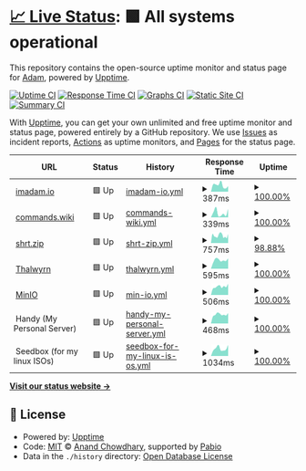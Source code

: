 # [📈 Live Status](https://lerndmina.github.io/uptime): <!--live status--> **🟩 All systems operational**

This repository contains the open-source uptime monitor and status page for [Adam](https://imadam.io), powered by [Upptime](https://github.com/upptime/upptime).

[![Uptime CI](https://github.com/lerndmina/uptime/workflows/Uptime%20CI/badge.svg)](https://github.com/lerndmina/uptime/actions?query=workflow%3A%22Uptime+CI%22)
[![Response Time CI](https://github.com/lerndmina/uptime/workflows/Response%20Time%20CI/badge.svg)](https://github.com/lerndmina/uptime/actions?query=workflow%3A%22Response+Time+CI%22)
[![Graphs CI](https://github.com/lerndmina/uptime/workflows/Graphs%20CI/badge.svg)](https://github.com/lerndmina/uptime/actions?query=workflow%3A%22Graphs+CI%22)
[![Static Site CI](https://github.com/lerndmina/uptime/workflows/Static%20Site%20CI/badge.svg)](https://github.com/lerndmina/uptime/actions?query=workflow%3A%22Static+Site+CI%22)
[![Summary CI](https://github.com/lerndmina/uptime/workflows/Summary%20CI/badge.svg)](https://github.com/lerndmina/uptime/actions?query=workflow%3A%22Summary+CI%22)

With [Upptime](https://upptime.js.org), you can get your own unlimited and free uptime monitor and status page, powered entirely by a GitHub repository. We use [Issues](https://github.com/lerndmina/uptime/issues) as incident reports, [Actions](https://github.com/lerndmina/uptime/actions) as uptime monitors, and [Pages](https://lerndmina.github.io/uptime) for the status page.

<!--start: status pages-->
<!-- This summary is generated by Upptime (https://github.com/upptime/upptime) -->
<!-- Do not edit this manually, your changes will be overwritten -->
<!-- prettier-ignore -->
| URL | Status | History | Response Time | Uptime |
| --- | ------ | ------- | ------------- | ------ |
| <img alt="" src="https://icons.duckduckgo.com/ip3/imadam.io.ico" height="13"> [imadam.io](https://imadam.io) | 🟩 Up | [imadam-io.yml](https://github.com/lerndmina/uptime/commits/HEAD/history/imadam-io.yml) | <details><summary><img alt="Response time graph" src="./graphs/imadam-io/response-time-week.png" height="20"> 387ms</summary><br><a href="https://status.imadam.io/history/imadam-io"><img alt="Response time 362" src="https://img.shields.io/endpoint?url=https%3A%2F%2Fraw.githubusercontent.com%2Flerndmina%2Fuptime%2FHEAD%2Fapi%2Fimadam-io%2Fresponse-time.json"></a><br><a href="https://status.imadam.io/history/imadam-io"><img alt="24-hour response time 260" src="https://img.shields.io/endpoint?url=https%3A%2F%2Fraw.githubusercontent.com%2Flerndmina%2Fuptime%2FHEAD%2Fapi%2Fimadam-io%2Fresponse-time-day.json"></a><br><a href="https://status.imadam.io/history/imadam-io"><img alt="7-day response time 387" src="https://img.shields.io/endpoint?url=https%3A%2F%2Fraw.githubusercontent.com%2Flerndmina%2Fuptime%2FHEAD%2Fapi%2Fimadam-io%2Fresponse-time-week.json"></a><br><a href="https://status.imadam.io/history/imadam-io"><img alt="30-day response time 322" src="https://img.shields.io/endpoint?url=https%3A%2F%2Fraw.githubusercontent.com%2Flerndmina%2Fuptime%2FHEAD%2Fapi%2Fimadam-io%2Fresponse-time-month.json"></a><br><a href="https://status.imadam.io/history/imadam-io"><img alt="1-year response time 362" src="https://img.shields.io/endpoint?url=https%3A%2F%2Fraw.githubusercontent.com%2Flerndmina%2Fuptime%2FHEAD%2Fapi%2Fimadam-io%2Fresponse-time-year.json"></a></details> | <details><summary><a href="https://status.imadam.io/history/imadam-io">100.00%</a></summary><a href="https://status.imadam.io/history/imadam-io"><img alt="All-time uptime 100.00%" src="https://img.shields.io/endpoint?url=https%3A%2F%2Fraw.githubusercontent.com%2Flerndmina%2Fuptime%2FHEAD%2Fapi%2Fimadam-io%2Fuptime.json"></a><br><a href="https://status.imadam.io/history/imadam-io"><img alt="24-hour uptime 100.00%" src="https://img.shields.io/endpoint?url=https%3A%2F%2Fraw.githubusercontent.com%2Flerndmina%2Fuptime%2FHEAD%2Fapi%2Fimadam-io%2Fuptime-day.json"></a><br><a href="https://status.imadam.io/history/imadam-io"><img alt="7-day uptime 100.00%" src="https://img.shields.io/endpoint?url=https%3A%2F%2Fraw.githubusercontent.com%2Flerndmina%2Fuptime%2FHEAD%2Fapi%2Fimadam-io%2Fuptime-week.json"></a><br><a href="https://status.imadam.io/history/imadam-io"><img alt="30-day uptime 100.00%" src="https://img.shields.io/endpoint?url=https%3A%2F%2Fraw.githubusercontent.com%2Flerndmina%2Fuptime%2FHEAD%2Fapi%2Fimadam-io%2Fuptime-month.json"></a><br><a href="https://status.imadam.io/history/imadam-io"><img alt="1-year uptime 100.00%" src="https://img.shields.io/endpoint?url=https%3A%2F%2Fraw.githubusercontent.com%2Flerndmina%2Fuptime%2FHEAD%2Fapi%2Fimadam-io%2Fuptime-year.json"></a></details>
| <img alt="" src="https://icons.duckduckgo.com/ip3/commands.wiki.ico" height="13"> [commands.wiki](https://commands.wiki) | 🟩 Up | [commands-wiki.yml](https://github.com/lerndmina/uptime/commits/HEAD/history/commands-wiki.yml) | <details><summary><img alt="Response time graph" src="./graphs/commands-wiki/response-time-week.png" height="20"> 339ms</summary><br><a href="https://status.imadam.io/history/commands-wiki"><img alt="Response time 287" src="https://img.shields.io/endpoint?url=https%3A%2F%2Fraw.githubusercontent.com%2Flerndmina%2Fuptime%2FHEAD%2Fapi%2Fcommands-wiki%2Fresponse-time.json"></a><br><a href="https://status.imadam.io/history/commands-wiki"><img alt="24-hour response time 361" src="https://img.shields.io/endpoint?url=https%3A%2F%2Fraw.githubusercontent.com%2Flerndmina%2Fuptime%2FHEAD%2Fapi%2Fcommands-wiki%2Fresponse-time-day.json"></a><br><a href="https://status.imadam.io/history/commands-wiki"><img alt="7-day response time 339" src="https://img.shields.io/endpoint?url=https%3A%2F%2Fraw.githubusercontent.com%2Flerndmina%2Fuptime%2FHEAD%2Fapi%2Fcommands-wiki%2Fresponse-time-week.json"></a><br><a href="https://status.imadam.io/history/commands-wiki"><img alt="30-day response time 316" src="https://img.shields.io/endpoint?url=https%3A%2F%2Fraw.githubusercontent.com%2Flerndmina%2Fuptime%2FHEAD%2Fapi%2Fcommands-wiki%2Fresponse-time-month.json"></a><br><a href="https://status.imadam.io/history/commands-wiki"><img alt="1-year response time 287" src="https://img.shields.io/endpoint?url=https%3A%2F%2Fraw.githubusercontent.com%2Flerndmina%2Fuptime%2FHEAD%2Fapi%2Fcommands-wiki%2Fresponse-time-year.json"></a></details> | <details><summary><a href="https://status.imadam.io/history/commands-wiki">100.00%</a></summary><a href="https://status.imadam.io/history/commands-wiki"><img alt="All-time uptime 100.00%" src="https://img.shields.io/endpoint?url=https%3A%2F%2Fraw.githubusercontent.com%2Flerndmina%2Fuptime%2FHEAD%2Fapi%2Fcommands-wiki%2Fuptime.json"></a><br><a href="https://status.imadam.io/history/commands-wiki"><img alt="24-hour uptime 100.00%" src="https://img.shields.io/endpoint?url=https%3A%2F%2Fraw.githubusercontent.com%2Flerndmina%2Fuptime%2FHEAD%2Fapi%2Fcommands-wiki%2Fuptime-day.json"></a><br><a href="https://status.imadam.io/history/commands-wiki"><img alt="7-day uptime 100.00%" src="https://img.shields.io/endpoint?url=https%3A%2F%2Fraw.githubusercontent.com%2Flerndmina%2Fuptime%2FHEAD%2Fapi%2Fcommands-wiki%2Fuptime-week.json"></a><br><a href="https://status.imadam.io/history/commands-wiki"><img alt="30-day uptime 100.00%" src="https://img.shields.io/endpoint?url=https%3A%2F%2Fraw.githubusercontent.com%2Flerndmina%2Fuptime%2FHEAD%2Fapi%2Fcommands-wiki%2Fuptime-month.json"></a><br><a href="https://status.imadam.io/history/commands-wiki"><img alt="1-year uptime 100.00%" src="https://img.shields.io/endpoint?url=https%3A%2F%2Fraw.githubusercontent.com%2Flerndmina%2Fuptime%2FHEAD%2Fapi%2Fcommands-wiki%2Fuptime-year.json"></a></details>
| <img alt="" src="https://icons.duckduckgo.com/ip3/shrt.zip.ico" height="13"> [shrt.zip](https://shrt.zip/dashboard) | 🟩 Up | [shrt-zip.yml](https://github.com/lerndmina/uptime/commits/HEAD/history/shrt-zip.yml) | <details><summary><img alt="Response time graph" src="./graphs/shrt-zip/response-time-week.png" height="20"> 757ms</summary><br><a href="https://status.imadam.io/history/shrt-zip"><img alt="Response time 631" src="https://img.shields.io/endpoint?url=https%3A%2F%2Fraw.githubusercontent.com%2Flerndmina%2Fuptime%2FHEAD%2Fapi%2Fshrt-zip%2Fresponse-time.json"></a><br><a href="https://status.imadam.io/history/shrt-zip"><img alt="24-hour response time 702" src="https://img.shields.io/endpoint?url=https%3A%2F%2Fraw.githubusercontent.com%2Flerndmina%2Fuptime%2FHEAD%2Fapi%2Fshrt-zip%2Fresponse-time-day.json"></a><br><a href="https://status.imadam.io/history/shrt-zip"><img alt="7-day response time 757" src="https://img.shields.io/endpoint?url=https%3A%2F%2Fraw.githubusercontent.com%2Flerndmina%2Fuptime%2FHEAD%2Fapi%2Fshrt-zip%2Fresponse-time-week.json"></a><br><a href="https://status.imadam.io/history/shrt-zip"><img alt="30-day response time 711" src="https://img.shields.io/endpoint?url=https%3A%2F%2Fraw.githubusercontent.com%2Flerndmina%2Fuptime%2FHEAD%2Fapi%2Fshrt-zip%2Fresponse-time-month.json"></a><br><a href="https://status.imadam.io/history/shrt-zip"><img alt="1-year response time 631" src="https://img.shields.io/endpoint?url=https%3A%2F%2Fraw.githubusercontent.com%2Flerndmina%2Fuptime%2FHEAD%2Fapi%2Fshrt-zip%2Fresponse-time-year.json"></a></details> | <details><summary><a href="https://status.imadam.io/history/shrt-zip">98.88%</a></summary><a href="https://status.imadam.io/history/shrt-zip"><img alt="All-time uptime 99.96%" src="https://img.shields.io/endpoint?url=https%3A%2F%2Fraw.githubusercontent.com%2Flerndmina%2Fuptime%2FHEAD%2Fapi%2Fshrt-zip%2Fuptime.json"></a><br><a href="https://status.imadam.io/history/shrt-zip"><img alt="24-hour uptime 100.00%" src="https://img.shields.io/endpoint?url=https%3A%2F%2Fraw.githubusercontent.com%2Flerndmina%2Fuptime%2FHEAD%2Fapi%2Fshrt-zip%2Fuptime-day.json"></a><br><a href="https://status.imadam.io/history/shrt-zip"><img alt="7-day uptime 98.88%" src="https://img.shields.io/endpoint?url=https%3A%2F%2Fraw.githubusercontent.com%2Flerndmina%2Fuptime%2FHEAD%2Fapi%2Fshrt-zip%2Fuptime-week.json"></a><br><a href="https://status.imadam.io/history/shrt-zip"><img alt="30-day uptime 99.74%" src="https://img.shields.io/endpoint?url=https%3A%2F%2Fraw.githubusercontent.com%2Flerndmina%2Fuptime%2FHEAD%2Fapi%2Fshrt-zip%2Fuptime-month.json"></a><br><a href="https://status.imadam.io/history/shrt-zip"><img alt="1-year uptime 99.96%" src="https://img.shields.io/endpoint?url=https%3A%2F%2Fraw.githubusercontent.com%2Flerndmina%2Fuptime%2FHEAD%2Fapi%2Fshrt-zip%2Fuptime-year.json"></a></details>
| <img alt="" src="https://icons.duckduckgo.com/ip3/thalwyrn.com.ico" height="13"> [Thalwyrn](https://thalwyrn.com/index.php?route=/api/v2/info) | 🟩 Up | [thalwyrn.yml](https://github.com/lerndmina/uptime/commits/HEAD/history/thalwyrn.yml) | <details><summary><img alt="Response time graph" src="./graphs/thalwyrn/response-time-week.png" height="20"> 595ms</summary><br><a href="https://status.imadam.io/history/thalwyrn"><img alt="Response time 705" src="https://img.shields.io/endpoint?url=https%3A%2F%2Fraw.githubusercontent.com%2Flerndmina%2Fuptime%2FHEAD%2Fapi%2Fthalwyrn%2Fresponse-time.json"></a><br><a href="https://status.imadam.io/history/thalwyrn"><img alt="24-hour response time 618" src="https://img.shields.io/endpoint?url=https%3A%2F%2Fraw.githubusercontent.com%2Flerndmina%2Fuptime%2FHEAD%2Fapi%2Fthalwyrn%2Fresponse-time-day.json"></a><br><a href="https://status.imadam.io/history/thalwyrn"><img alt="7-day response time 595" src="https://img.shields.io/endpoint?url=https%3A%2F%2Fraw.githubusercontent.com%2Flerndmina%2Fuptime%2FHEAD%2Fapi%2Fthalwyrn%2Fresponse-time-week.json"></a><br><a href="https://status.imadam.io/history/thalwyrn"><img alt="30-day response time 620" src="https://img.shields.io/endpoint?url=https%3A%2F%2Fraw.githubusercontent.com%2Flerndmina%2Fuptime%2FHEAD%2Fapi%2Fthalwyrn%2Fresponse-time-month.json"></a><br><a href="https://status.imadam.io/history/thalwyrn"><img alt="1-year response time 705" src="https://img.shields.io/endpoint?url=https%3A%2F%2Fraw.githubusercontent.com%2Flerndmina%2Fuptime%2FHEAD%2Fapi%2Fthalwyrn%2Fresponse-time-year.json"></a></details> | <details><summary><a href="https://status.imadam.io/history/thalwyrn">100.00%</a></summary><a href="https://status.imadam.io/history/thalwyrn"><img alt="All-time uptime 100.00%" src="https://img.shields.io/endpoint?url=https%3A%2F%2Fraw.githubusercontent.com%2Flerndmina%2Fuptime%2FHEAD%2Fapi%2Fthalwyrn%2Fuptime.json"></a><br><a href="https://status.imadam.io/history/thalwyrn"><img alt="24-hour uptime 100.00%" src="https://img.shields.io/endpoint?url=https%3A%2F%2Fraw.githubusercontent.com%2Flerndmina%2Fuptime%2FHEAD%2Fapi%2Fthalwyrn%2Fuptime-day.json"></a><br><a href="https://status.imadam.io/history/thalwyrn"><img alt="7-day uptime 100.00%" src="https://img.shields.io/endpoint?url=https%3A%2F%2Fraw.githubusercontent.com%2Flerndmina%2Fuptime%2FHEAD%2Fapi%2Fthalwyrn%2Fuptime-week.json"></a><br><a href="https://status.imadam.io/history/thalwyrn"><img alt="30-day uptime 100.00%" src="https://img.shields.io/endpoint?url=https%3A%2F%2Fraw.githubusercontent.com%2Flerndmina%2Fuptime%2FHEAD%2Fapi%2Fthalwyrn%2Fuptime-month.json"></a><br><a href="https://status.imadam.io/history/thalwyrn"><img alt="1-year uptime 100.00%" src="https://img.shields.io/endpoint?url=https%3A%2F%2Fraw.githubusercontent.com%2Flerndmina%2Fuptime%2FHEAD%2Fapi%2Fthalwyrn%2Fuptime-year.json"></a></details>
| <img alt="" src="https://icons.duckduckgo.com/ip3/console.minioapp.uk.ico" height="13"> [MinIO](https://console.minioapp.uk) | 🟩 Up | [min-io.yml](https://github.com/lerndmina/uptime/commits/HEAD/history/min-io.yml) | <details><summary><img alt="Response time graph" src="./graphs/min-io/response-time-week.png" height="20"> 506ms</summary><br><a href="https://status.imadam.io/history/min-io"><img alt="Response time 595" src="https://img.shields.io/endpoint?url=https%3A%2F%2Fraw.githubusercontent.com%2Flerndmina%2Fuptime%2FHEAD%2Fapi%2Fmin-io%2Fresponse-time.json"></a><br><a href="https://status.imadam.io/history/min-io"><img alt="24-hour response time 570" src="https://img.shields.io/endpoint?url=https%3A%2F%2Fraw.githubusercontent.com%2Flerndmina%2Fuptime%2FHEAD%2Fapi%2Fmin-io%2Fresponse-time-day.json"></a><br><a href="https://status.imadam.io/history/min-io"><img alt="7-day response time 506" src="https://img.shields.io/endpoint?url=https%3A%2F%2Fraw.githubusercontent.com%2Flerndmina%2Fuptime%2FHEAD%2Fapi%2Fmin-io%2Fresponse-time-week.json"></a><br><a href="https://status.imadam.io/history/min-io"><img alt="30-day response time 521" src="https://img.shields.io/endpoint?url=https%3A%2F%2Fraw.githubusercontent.com%2Flerndmina%2Fuptime%2FHEAD%2Fapi%2Fmin-io%2Fresponse-time-month.json"></a><br><a href="https://status.imadam.io/history/min-io"><img alt="1-year response time 595" src="https://img.shields.io/endpoint?url=https%3A%2F%2Fraw.githubusercontent.com%2Flerndmina%2Fuptime%2FHEAD%2Fapi%2Fmin-io%2Fresponse-time-year.json"></a></details> | <details><summary><a href="https://status.imadam.io/history/min-io">100.00%</a></summary><a href="https://status.imadam.io/history/min-io"><img alt="All-time uptime 100.00%" src="https://img.shields.io/endpoint?url=https%3A%2F%2Fraw.githubusercontent.com%2Flerndmina%2Fuptime%2FHEAD%2Fapi%2Fmin-io%2Fuptime.json"></a><br><a href="https://status.imadam.io/history/min-io"><img alt="24-hour uptime 100.00%" src="https://img.shields.io/endpoint?url=https%3A%2F%2Fraw.githubusercontent.com%2Flerndmina%2Fuptime%2FHEAD%2Fapi%2Fmin-io%2Fuptime-day.json"></a><br><a href="https://status.imadam.io/history/min-io"><img alt="7-day uptime 100.00%" src="https://img.shields.io/endpoint?url=https%3A%2F%2Fraw.githubusercontent.com%2Flerndmina%2Fuptime%2FHEAD%2Fapi%2Fmin-io%2Fuptime-week.json"></a><br><a href="https://status.imadam.io/history/min-io"><img alt="30-day uptime 100.00%" src="https://img.shields.io/endpoint?url=https%3A%2F%2Fraw.githubusercontent.com%2Flerndmina%2Fuptime%2FHEAD%2Fapi%2Fmin-io%2Fuptime-month.json"></a><br><a href="https://status.imadam.io/history/min-io"><img alt="1-year uptime 100.00%" src="https://img.shields.io/endpoint?url=https%3A%2F%2Fraw.githubusercontent.com%2Flerndmina%2Fuptime%2FHEAD%2Fapi%2Fmin-io%2Fuptime-year.json"></a></details>
| <img alt="" src="https://icons.duckduckgo.com/ip3/null.ico" height="13"> Handy (My Personal Server) | 🟩 Up | [handy-my-personal-server.yml](https://github.com/lerndmina/uptime/commits/HEAD/history/handy-my-personal-server.yml) | <details><summary><img alt="Response time graph" src="./graphs/handy-my-personal-server/response-time-week.png" height="20"> 468ms</summary><br><a href="https://status.imadam.io/history/handy-my-personal-server"><img alt="Response time 591" src="https://img.shields.io/endpoint?url=https%3A%2F%2Fraw.githubusercontent.com%2Flerndmina%2Fuptime%2FHEAD%2Fapi%2Fhandy-my-personal-server%2Fresponse-time.json"></a><br><a href="https://status.imadam.io/history/handy-my-personal-server"><img alt="24-hour response time 476" src="https://img.shields.io/endpoint?url=https%3A%2F%2Fraw.githubusercontent.com%2Flerndmina%2Fuptime%2FHEAD%2Fapi%2Fhandy-my-personal-server%2Fresponse-time-day.json"></a><br><a href="https://status.imadam.io/history/handy-my-personal-server"><img alt="7-day response time 468" src="https://img.shields.io/endpoint?url=https%3A%2F%2Fraw.githubusercontent.com%2Flerndmina%2Fuptime%2FHEAD%2Fapi%2Fhandy-my-personal-server%2Fresponse-time-week.json"></a><br><a href="https://status.imadam.io/history/handy-my-personal-server"><img alt="30-day response time 520" src="https://img.shields.io/endpoint?url=https%3A%2F%2Fraw.githubusercontent.com%2Flerndmina%2Fuptime%2FHEAD%2Fapi%2Fhandy-my-personal-server%2Fresponse-time-month.json"></a><br><a href="https://status.imadam.io/history/handy-my-personal-server"><img alt="1-year response time 591" src="https://img.shields.io/endpoint?url=https%3A%2F%2Fraw.githubusercontent.com%2Flerndmina%2Fuptime%2FHEAD%2Fapi%2Fhandy-my-personal-server%2Fresponse-time-year.json"></a></details> | <details><summary><a href="https://status.imadam.io/history/handy-my-personal-server">100.00%</a></summary><a href="https://status.imadam.io/history/handy-my-personal-server"><img alt="All-time uptime 99.78%" src="https://img.shields.io/endpoint?url=https%3A%2F%2Fraw.githubusercontent.com%2Flerndmina%2Fuptime%2FHEAD%2Fapi%2Fhandy-my-personal-server%2Fuptime.json"></a><br><a href="https://status.imadam.io/history/handy-my-personal-server"><img alt="24-hour uptime 100.00%" src="https://img.shields.io/endpoint?url=https%3A%2F%2Fraw.githubusercontent.com%2Flerndmina%2Fuptime%2FHEAD%2Fapi%2Fhandy-my-personal-server%2Fuptime-day.json"></a><br><a href="https://status.imadam.io/history/handy-my-personal-server"><img alt="7-day uptime 100.00%" src="https://img.shields.io/endpoint?url=https%3A%2F%2Fraw.githubusercontent.com%2Flerndmina%2Fuptime%2FHEAD%2Fapi%2Fhandy-my-personal-server%2Fuptime-week.json"></a><br><a href="https://status.imadam.io/history/handy-my-personal-server"><img alt="30-day uptime 100.00%" src="https://img.shields.io/endpoint?url=https%3A%2F%2Fraw.githubusercontent.com%2Flerndmina%2Fuptime%2FHEAD%2Fapi%2Fhandy-my-personal-server%2Fuptime-month.json"></a><br><a href="https://status.imadam.io/history/handy-my-personal-server"><img alt="1-year uptime 99.78%" src="https://img.shields.io/endpoint?url=https%3A%2F%2Fraw.githubusercontent.com%2Flerndmina%2Fuptime%2FHEAD%2Fapi%2Fhandy-my-personal-server%2Fuptime-year.json"></a></details>
| <img alt="" src="https://icons.duckduckgo.com/ip3/null.ico" height="13"> Seedbox (for my linux ISOs) | 🟩 Up | [seedbox-for-my-linux-is-os.yml](https://github.com/lerndmina/uptime/commits/HEAD/history/seedbox-for-my-linux-is-os.yml) | <details><summary><img alt="Response time graph" src="./graphs/seedbox-for-my-linux-is-os/response-time-week.png" height="20"> 1034ms</summary><br><a href="https://status.imadam.io/history/seedbox-for-my-linux-is-os"><img alt="Response time 998" src="https://img.shields.io/endpoint?url=https%3A%2F%2Fraw.githubusercontent.com%2Flerndmina%2Fuptime%2FHEAD%2Fapi%2Fseedbox-for-my-linux-is-os%2Fresponse-time.json"></a><br><a href="https://status.imadam.io/history/seedbox-for-my-linux-is-os"><img alt="24-hour response time 1171" src="https://img.shields.io/endpoint?url=https%3A%2F%2Fraw.githubusercontent.com%2Flerndmina%2Fuptime%2FHEAD%2Fapi%2Fseedbox-for-my-linux-is-os%2Fresponse-time-day.json"></a><br><a href="https://status.imadam.io/history/seedbox-for-my-linux-is-os"><img alt="7-day response time 1034" src="https://img.shields.io/endpoint?url=https%3A%2F%2Fraw.githubusercontent.com%2Flerndmina%2Fuptime%2FHEAD%2Fapi%2Fseedbox-for-my-linux-is-os%2Fresponse-time-week.json"></a><br><a href="https://status.imadam.io/history/seedbox-for-my-linux-is-os"><img alt="30-day response time 1049" src="https://img.shields.io/endpoint?url=https%3A%2F%2Fraw.githubusercontent.com%2Flerndmina%2Fuptime%2FHEAD%2Fapi%2Fseedbox-for-my-linux-is-os%2Fresponse-time-month.json"></a><br><a href="https://status.imadam.io/history/seedbox-for-my-linux-is-os"><img alt="1-year response time 998" src="https://img.shields.io/endpoint?url=https%3A%2F%2Fraw.githubusercontent.com%2Flerndmina%2Fuptime%2FHEAD%2Fapi%2Fseedbox-for-my-linux-is-os%2Fresponse-time-year.json"></a></details> | <details><summary><a href="https://status.imadam.io/history/seedbox-for-my-linux-is-os">100.00%</a></summary><a href="https://status.imadam.io/history/seedbox-for-my-linux-is-os"><img alt="All-time uptime 100.00%" src="https://img.shields.io/endpoint?url=https%3A%2F%2Fraw.githubusercontent.com%2Flerndmina%2Fuptime%2FHEAD%2Fapi%2Fseedbox-for-my-linux-is-os%2Fuptime.json"></a><br><a href="https://status.imadam.io/history/seedbox-for-my-linux-is-os"><img alt="24-hour uptime 100.00%" src="https://img.shields.io/endpoint?url=https%3A%2F%2Fraw.githubusercontent.com%2Flerndmina%2Fuptime%2FHEAD%2Fapi%2Fseedbox-for-my-linux-is-os%2Fuptime-day.json"></a><br><a href="https://status.imadam.io/history/seedbox-for-my-linux-is-os"><img alt="7-day uptime 100.00%" src="https://img.shields.io/endpoint?url=https%3A%2F%2Fraw.githubusercontent.com%2Flerndmina%2Fuptime%2FHEAD%2Fapi%2Fseedbox-for-my-linux-is-os%2Fuptime-week.json"></a><br><a href="https://status.imadam.io/history/seedbox-for-my-linux-is-os"><img alt="30-day uptime 100.00%" src="https://img.shields.io/endpoint?url=https%3A%2F%2Fraw.githubusercontent.com%2Flerndmina%2Fuptime%2FHEAD%2Fapi%2Fseedbox-for-my-linux-is-os%2Fuptime-month.json"></a><br><a href="https://status.imadam.io/history/seedbox-for-my-linux-is-os"><img alt="1-year uptime 100.00%" src="https://img.shields.io/endpoint?url=https%3A%2F%2Fraw.githubusercontent.com%2Flerndmina%2Fuptime%2FHEAD%2Fapi%2Fseedbox-for-my-linux-is-os%2Fuptime-year.json"></a></details>

<!--end: status pages-->

[**Visit our status website →**](https://lerndmina.github.io/uptime)

## 📄 License

- Powered by: [Upptime](https://github.com/upptime/upptime)
- Code: [MIT](./LICENSE) © [Anand Chowdhary](https://anandchowdhary.com), supported by [Pabio](https://pabio.com)
- Data in the `./history` directory: [Open Database License](https://opendatacommons.org/licenses/odbl/1-0/)
